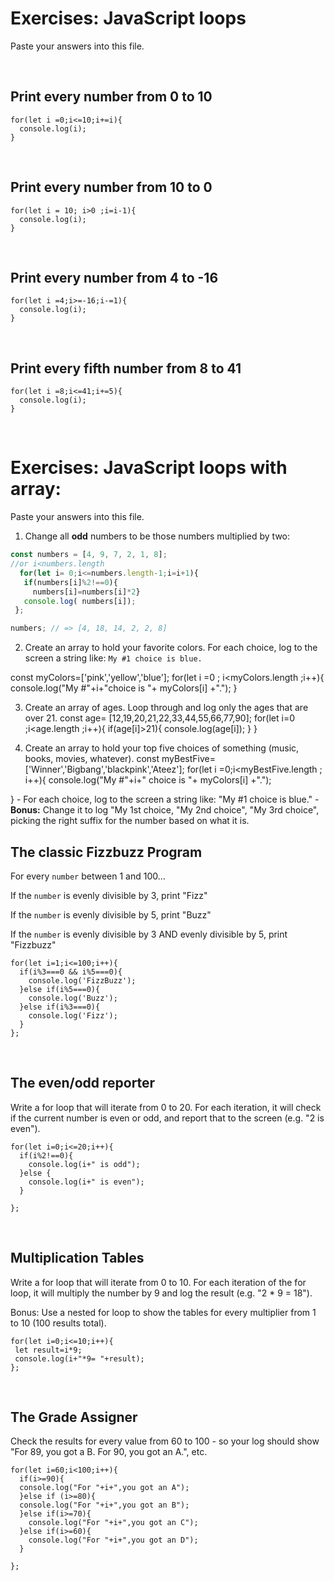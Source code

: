 

# Exercises: JavaScript loops

Paste your answers into this file.

<br>

## Print every number from 0 to 10

```
for(let i =0;i<=10;i+=i){
  console.log(i);
}
```

<br>

## Print every number from 10 to 0

```
for(let i = 10; i>0 ;i=i-1){
  console.log(i);
}
```

<br>

## Print every number from 4 to -16

```
for(let i =4;i>=-16;i-=1){
  console.log(i);
}
```

<br>

## Print every fifth number from 8 to 41

```
for(let i =8;i<=41;i+=5){
  console.log(i);
}
```

<br>

# Exercises: JavaScript loops with array:

Paste your answers into this file.



1. Change all **odd** numbers to be those numbers multiplied by two:
```js
const numbers = [4, 9, 7, 2, 1, 8];
//or i<numbers.length
  for(let i= 0;i<=numbers.length-1;i=i+1){
   if(numbers[i]%2!==0){
     numbers[i]=numbers[i]*2}
   console.log( numbers[i]);
 };

numbers; // => [4, 18, 14, 2, 2, 8]
```

2.  Create an array to hold your favorite colors.  For each choice, log to the screen a string like: `My #1 choice is blue.`

const myColors=['pink','yellow','blue'];
for(let i =0 ; i<myColors.length ;i++){
console.log("My #"+i+"choice is "+ myColors[i] +".");
}

3.  Create an array of ages.  Loop through and log only the ages that are over 21.
const age= [12,19,20,21,22,33,44,55,66,77,90];
for(let i=0 ;i<age.length ;i++){
  if(age[i]>21){
    console.log(age[i]);
  }
}


1. Create an array to hold your top five choices of something (music, books, movies, whatever).
const myBestFive=['Winner','Bigbang','blackpink','Ateez'];
for(let i =0;i<myBestFive.length ; i++){
  console.log("My #"+i+" choice is "+ myColors[i] +".");

}
    - For each choice, log to the screen a string like: "My #1 choice is blue."
    - **Bonus:** Change it to log "My 1st choice, "My 2nd choice", "My 3rd choice", picking the right suffix for the number based on what it is.


## The classic Fizzbuzz Program

For every `number` between 1 and 100...

If the `number` is evenly divisible by 3, print "Fizz"

If the `number` is evenly divisible by 5, print "Buzz"

If the `number` is evenly divisible by 3 AND evenly divisible by 5, print "Fizzbuzz"


```
for(let i=1;i<=100;i++){
  if(i%3===0 && i%5===0){
    console.log('FizzBuzz');
  }else if(i%5===0){
    console.log('Buzz');
  }else if(i%3===0){
    console.log('Fizz');
  }
};
```

<br>


## The even/odd reporter

Write a for loop that will iterate from 0 to 20. For each iteration, it will check if the current number is even or odd, and report that to the screen (e.g. "2 is even").

```
for(let i=0;i<=20;i++){
  if(i%2!==0){
    console.log(i+" is odd");
  }else {
    console.log(i+" is even");
  }

};
```

<br>

## Multiplication Tables

Write a for loop that will iterate from 0 to 10. For each iteration of the for loop, it will multiply the number by 9 and log the result (e.g. "2 * 9 = 18").

Bonus: Use a nested for loop to show the tables for every multiplier from 1 to 10 (100 results total).


```
for(let i=0;i<=10;i++){
 let result=i*9; 
 console.log(i+"*9= "+result);
};
```

<br>

## The Grade Assigner

Check the results for every value from 60 to 100 - so your log should show "For 89, you got a B. For 90, you got an A.", etc.

```
for(let i=60;i<100;i++){
  if(i>=90){
  console.log("For "+i+",you got an A");
  }else if (i>=80){
  console.log("For "+i+",you got an B");
  }else if(i>=70){
    console.log("For "+i+",you got an C");
  }else if(i>=60){
    console.log("For "+i+",you got an D");
  }

};
```
